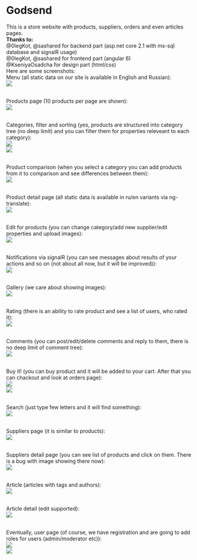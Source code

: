 # Godsend
This is a store website with products, suppliers, orders and even articles pages.
<br><b>Thanks to: </b>
<br>  @0legKot, @sashared for backend part (asp.net core 2.1 with ms-sql database and signalR usage)
<br>  @0legKot, @sashared for frontend part (angular 6)
<br>  @KseniyaOsadcha for design part (html/css)
<br>
Here are some screenshots:
<br>Menu (all static data on our site is available in English and Russian):
<br>![](https://preview.ibb.co/ggMwX9/MenuRuEn.png)

<br>Products page (10 products per page are shown):
<br>![](https://preview.ibb.co/bzss5U/All_Products_En.png)

<br>Categories, filter and sorting (yes, products are structured into category tree (no deep limit) and you can filter them for properties releveant to each category):
<br>![](https://image.ibb.co/g1QekU/Categories_And_Filter.png)
<br>![](https://image.ibb.co/j4aC5U/Sorting.png)

<br>Product comparison (when you select a category you can add products from it to comparison and see differences between them):
<br>![](https://image.ibb.co/iUYX5U/Comparison.png)

<br>Product detail page (all static data is available in ru/en variants via ng-translate):
<br>![](https://preview.ibb.co/mBu5QU/Product_Detail.png)

<br>Edit for products (you can change category/add new supplier/edit properties and upload images):
<br>![](https://preview.ibb.co/kfmVs9/EditMode.png)

<br>Notifications via signalR (you can see messages about results of your actions and so on (not about all now, but it will be improved)):
<br>![](https://image.ibb.co/muvZKp/Notifications.png)

<br>Gallery (we care about showing images):
<br>![](https://preview.ibb.co/cG68ep/Gallery.png)

<br>Rating (there is an ability to rate product and see a list of users, who rated it):
<br>![](https://preview.ibb.co/iNvC5U/Ratings.png)

<br>Comments (you can post/edit/delete comments and reply to them, there is no deep limit of comment tree):
<br>![](https://image.ibb.co/fk1KkU/Comments.png)

<br>Buy it! (you can buy product and it will be added to your cart. After that you can chackout and look at orders page):
<br>![](https://preview.ibb.co/dOJX5U/Shopping_Cart.png)
<br>![](https://preview.ibb.co/ng0ekU/Orders.png)

<br>Search (just type few letters and it will find something):
<br>![](https://preview.ibb.co/juLekU/Search.png)

<br>Suppliers page (it is similar to products):
<br>![](https://preview.ibb.co/hRRVs9/Suppliers.png)

<br>Suppliers detail page (you can see list of products and click on them. There is a bug with image showing there now):
<br>![](https://preview.ibb.co/nvtzkU/Supplier_Detail.png)

<br>Article (articles with tags and authors):
<br>![](https://preview.ibb.co/eRQZKp/Articles.png)

<br>Article detail (edit supported):
<br>![](https://preview.ibb.co/cz3zkU/Article_Detail.png)

<br>Eventually, user page (of course, we have registration and are going to add roles for users (admin/moderator etc)):
<br>![](https://image.ibb.co/kQSEKp/UserPage.png)
<br>![](https://image.ibb.co/c2bkQU/UserEdit.png)
